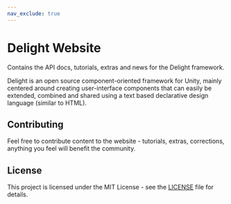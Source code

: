```yaml
---
nav_exclude: true
---
```


# Delight Website

Contains the API docs, tutorials, extras and news for the Delight framework. 

Delight is an open source component-oriented framework for Unity, mainly centered around creating user-interface components that can easily be extended, combined and shared using a text based declarative design language (similar to HTML). 

## Contributing

Feel free to contribute content to the website - tutorials, extras, corrections, anything you feel will benefit the community.

## License

This project is licensed under the MIT License - see the [LICENSE](LICENSE) file for details. 
